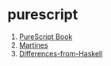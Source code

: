 # purescript

1. [PureScript Book](https://book.purescript.org/index.html)
2. [Martines](https://github.com/JordanMartinez/purescript-jordans-reference/tree/latestRelease/00-Getting-Started)
3. [Differences-from-Haskell](https://github.com/purescript/documentation/blob/master/language/Differences-from-Haskell.md)
